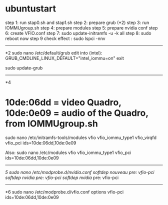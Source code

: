 # ubuntustart
step 1: run stap0.sh and stap1.sh
step 2: prepare grub (*2)
step 3: run  	IOMMUgroup.sh
step 4: prepare modules 
step 5: prepare nvidia conf
step 6: create VFIO.conf
step 7: sudo update-initramfs -u -k all
step 8: sudo reboot now
step 9 check effect : sudo lspci -nnv


---------------------
*2
sudo nano /etc/default/grub
   edit into (intel): GRUB_CMDLINE_LINUX_DEFAULT="intel_iommu=on"
   exit

sudo update-grub 

---------------------
*4
# 10de:06dd = video Quadro, 10de:0e09 = audio of the Quadro, from IOMMUgroup.sh
sudo nano /etc/initramfs-tools/modules
    vfio vfio_iommu_type1 vfio_virqfd vfio_pci ids=10de:06dd,10de:0e09

Also: 
sudo nano /etc/modules
    vfio vfio_iommu_type1 vfio_pci ids=10de:06dd,10de:0e09

----------------------
*5
sudo nano /etc/modprobe.d/nvidia.conf
    softdep nouveau pre: vfio-pci 
    softdep nvidia pre: vfio-pci 
    softdep nvidia* pre: vfio-pci
    
-------------------------------
*6
sudo nano /etc/modprobe.d/vfio.conf
    options vfio-pci ids=10de:06dd,10de:0e09

